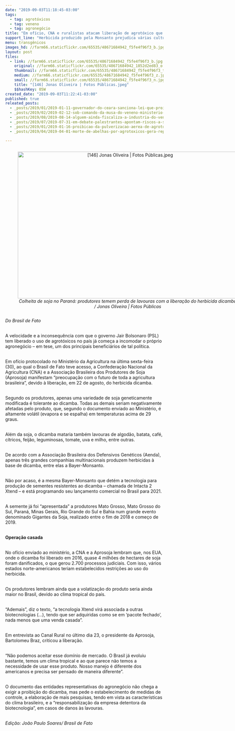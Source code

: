 ```yaml
---
date: "2019-09-03T11:18:45-03:00"
tags:
  - tag: agrotóxicos
  - tag: veneno
  - tag: agronegócio
title: "Em ofício, CNA e ruralistas atacam liberação de agrotóxico que mata lavouras"
support_line: "Herbicida produzido pela Monsanto prejudica várias culturas e só funciona em variedade de soja vendida por ela mesma "
menu: transgênicos
images_hd: //farm66.staticflickr.com/65535/48671684942_f5fe4f96f3_b.jpg
layout: post
files:
  - link: //farm66.staticflickr.com/65535/48671684942_f5fe4f96f3_b.jpg
    original: //farm66.staticflickr.com/65535/48671684942_1852d2ed83_o.jpg
    thumbnail: //farm66.staticflickr.com/65535/48671684942_f5fe4f96f3_t.jpg
    medium: //farm66.staticflickr.com/65535/48671684942_f5fe4f96f3_z.jpg
    small: //farm66.staticflickr.com/65535/48671684942_f5fe4f96f3_n.jpg
    title: "[146] Jonas Oliveira | Fotos Públicas.jpeg"
    $$hashKey: 05W
created_date: "2019-09-03T11:22:41-03:00"
published: true
releated_posts:
  - _posts/2019/01/2019-01-11-governador-do-ceara-sanciona-lei-que-proibe-pulverizacao-aerea-nas-lavouras-do-estado.md
  - _posts/2019/02/2019-02-12-sob-comando-da-musa-do-veneno-ministerio-da-agricultura-libera-mais-19-agrotoxicos.md
  - _posts/2019/08/2019-08-14-alguem-ainda-fiscaliza-a-industria-do-veneno.md
  - _posts/2019/07/2019-07-31-em-debate-palestrantes-apontam-riscos-a-saude-provocados-pelo-agronegocio.md
  - _posts/2019/01/2019-01-16-proibicao-da-pulverizacao-aerea-de-agrotoxicos-no-ceara-direito-e-conquista-dos-povos-do-campo.md
  - _posts/2019/04/2019-04-01-morte-de-abelhas-por-agrotoxicos-gera-representacao-junto-ao-ministerio-publico-do-rs.md

---
```

<div style="text-align:center">
<figure class="image" style="display:inline-block"><img alt="[146] Jonas Oliveira | Fotos Públicas.jpeg" height="467" src="//farm66.staticflickr.com/65535/48671684942_f5fe4f96f3_b.jpg" width="700" />
<figcaption><em>Colheita de soja no Paran&aacute;: produtores temem perda de lavouras com a libera&ccedil;&atilde;o do herbicida dicamba / Jonas Oliveira | Fotos P&uacute;blicas</em></figcaption>
</figure>
</div>

<p><em>Do Brasil de Fato</em></p>

<p><br />
A velocidade e a inconsequ&ecirc;ncia com que o governo Jair Bolsonaro (PSL) tem liberado o uso de agrot&oacute;xicos no pa&iacute;s j&aacute; come&ccedil;a a incomodar o pr&oacute;prio agroneg&oacute;cio &ndash; em tese, um dos principais benefici&aacute;rios de tal pol&iacute;tica.<br />
&nbsp;</p>

<p>Em of&iacute;cio protocolado no Minist&eacute;rio da Agricultura na &uacute;ltima sexta-feira (30), ao qual o Brasil de Fato teve acesso, a Confedera&ccedil;&atilde;o Nacional da Agricultura (CNA) e a Associa&ccedil;&atilde;o Brasileira dos Produtores de Soja (Aprosoja) manifestam &ldquo;preocupa&ccedil;&atilde;o com o futuro de toda a agricultura brasileira&rdquo;, devido &agrave; libera&ccedil;&atilde;o, em 22 de agosto, do herbicida dicamba.<br />
&nbsp;</p>

<p>Segundo os produtores, apenas uma variedade de soja geneticamente modificada &eacute; tolerante ao dicamba. Todas as demais seriam negativamente afetadas pelo produto, que, segundo o documento enviado ao Minist&eacute;rio, &eacute; altamente vol&aacute;til (evapora e se espalha) em temperaturas acima de 29 graus.<br />
&nbsp;</p>

<p>Al&eacute;m da soja, o dicamba mataria tamb&eacute;m lavouras de algod&atilde;o, batata, caf&eacute;, c&iacute;tricos, feij&atilde;o, leguminosas, tomate, uva e milho, entre outras.<br />
&nbsp;</p>

<p>De acordo com a Associa&ccedil;&atilde;o Brasileira dos Defensivos Gen&eacute;ticos (Aenda), apenas tr&ecirc;s grandes companhias multinacionais produzem herbicidas &agrave; base de dicamba, entre elas a Bayer-Monsanto.<br />
&nbsp;</p>

<p>N&atilde;o por acaso, &eacute; a mesma Bayer-Monsanto que det&eacute;m a tecnologia para produ&ccedil;&atilde;o de sementes resistentes ao dicamba &ndash; chamada de Intacta 2 Xtend &ndash; e est&aacute; programando seu lan&ccedil;amento comercial no Brasil para 2021.<br />
&nbsp;</p>

<p>A semente j&aacute; foi &ldquo;apresentada&rdquo; a produtores Mato Grosso, Mato Grosso do Sul, Paran&aacute;, Minas Gerais, Rio Grande do Sul e Bahia num grande evento denominado Gigantes da Soja, realizado entre o fim de 2018 e come&ccedil;o de 2019.<br />
&nbsp;</p>

<p><strong>Opera&ccedil;&atilde;o casada</strong><br />
&nbsp;</p>

<p>No of&iacute;cio enviado ao minist&eacute;rio, a CNA e a Aprosoja lembram que, nos EUA, onde o dicamba foi liberado em 2016, quase 4 milh&otilde;es de hectares de soja foram danificados, o que gerou 2.700 processos judiciais. Com isso, v&aacute;rios estados norte-americanos teriam estabelecidos restri&ccedil;&otilde;es ao uso do herbicida.<br />
&nbsp;</p>

<p>Os produtores lembram ainda que a volatiza&ccedil;&atilde;o do produto seria ainda maior no Brasil, devido ao clima tropical do pa&iacute;s.<br />
&nbsp;</p>

<p>&ldquo;Ademais&rdquo;, diz o texto, &ldquo;a tecnologia Xtend vir&aacute; associada a outras biotecnologias (&hellip;), tendo que ser adquiridas como se em &lsquo;pacote fechado&rsquo;, nada menos que uma venda casada&rdquo;.<br />
&nbsp;</p>

<p>Em entrevista ao Canal Rural no &uacute;ltimo dia 23, o presidente da Aprosoja, Bartolomeu Braz, criticou a libera&ccedil;&atilde;o.<br />
&nbsp;</p>

<p>&ldquo;N&atilde;o podemos aceitar esse dom&iacute;nio de mercado. O Brasil j&aacute; evoluiu bastante, temos um clima tropical e ao que parece n&atilde;o temos a necessidade de usar esse produto. Nosso manejo &eacute; diferente dos americanos e precisa ser pensado de maneira diferente&rdquo;.<br />
&nbsp;</p>

<p>O documento das entidades representativas do agroneg&oacute;cio n&atilde;o chega a exigir a proibi&ccedil;&atilde;o do dicamba, mas pede o estabelecimento de medidas de controle, a elabora&ccedil;&atilde;o de mais pesquisas, tendo em vista as caracter&iacute;sticas do clima brasileiro, e a &ldquo;responsabiliza&ccedil;&atilde;o da empresa detentora da biotecnologia&rdquo;, em casos de danos &agrave;s lavouras.<br />
&nbsp;</p>

<p><em>Edi&ccedil;&atilde;o: Jo&atilde;o Paulo Soares/ Brasil de Fato</em></p>
